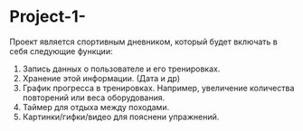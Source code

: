 # Project-1-
Проект является спортивным дневником, который будет включать в себя следующие функции:
1. Запись данных о пользователе и его тренировках.
2. Хранение этой информации. (Дата и др)
3. График прогресса в тренировках. Например, увеличение количества повторений или веса оборудования.
4. Таймер для отдыха между походами.
5. Картинки/гифки/видео для пояснени упражнений.
